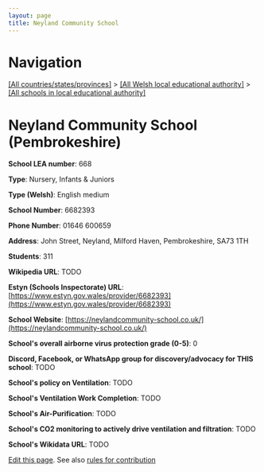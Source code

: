 ```yaml
---
layout: page
title: Neyland Community School
---
```

# Navigation

[[All countries/states/provinces]](../../..) > [[All Welsh local educational authority]](../..) > [[All schools in local educational authority]](..)

# Neyland Community School (Pembrokeshire)

**School LEA number**: 668

**Type**: Nursery, Infants & Juniors

**Type (Welsh)**: English medium

**School Number**: 6682393

**Phone Number**: 01646 600659

**Address**: John Street, Neyland, Milford Haven, Pembrokeshire, SA73 1TH

**Students**: 311

**Wikipedia URL**: TODO

**Estyn (Schools Inspectorate) URL**: [https://www.estyn.gov.wales/provider/6682393](https://www.estyn.gov.wales/provider/6682393)

**School Website**: [https://neylandcommunity-school.co.uk/](https://neylandcommunity-school.co.uk/)

**School's overall airborne virus protection grade (0-5)**: 0

**Discord, Facebook, or WhatsApp group for discovery/advocacy for THIS school**: TODO

**School's policy on Ventilation**: TODO

**School's Ventilation Work Completion**: TODO

**School's Air-Purification**: TODO

**School's CO2 monitoring to actively drive ventilation and filtration**: TODO

**School's Wikidata URL**: TODO




[Edit this page](https://github.com/VentilationProject/Wales/edit/prif/./Pembrokeshire/Neyland_Community_School.md). See also [rules for contribution](../../../contribution-rules/)